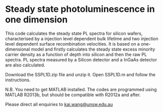 Steady state photoluminescence in one dimension
======

This code calculates the steady state PL spectra for silicon wafers,
characterised by a injection level dependent bulk lifetime and two
injection level dependent surface recombination velocities.
It is based on a one-dimensional model and firstly calculates the 
steady state excess minority carrier density as a function
of depth into silicon and then the raw PL spectra.
PL spectra measured by a Silicon detector and a InGaAs detector are also
calculated.

Download the SSPL1D.zip file and unzip it.
Open SSPL1D.m and follow the instructions.

N.B. You need to get MATLAB installed.
The codes are programmed using MATLAB R2013b, but should be compatible with
R2012a and after.

Please direct all enquiries to kai.wang@unsw.edu.au
